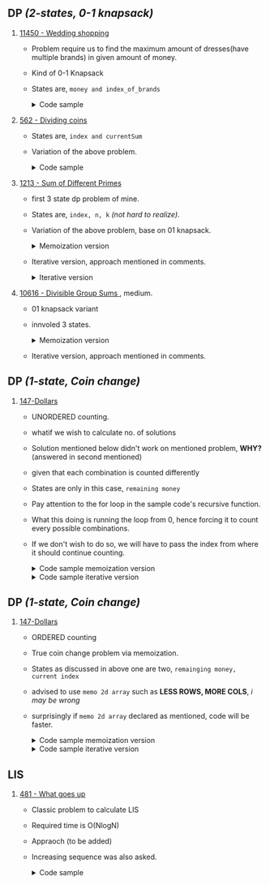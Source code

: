 ## DP _(2-states, 0-1 knapsack)_

1. [11450 - Wedding shopping](https://onlinejudge.org/index.php?option=onlinejudge&page=show_problem&problem=2445)
    - Problem require us to find the maximum amount of dresses(have multiple brands) in given amount of money.
    - Kind of 0-1 Knapsack
    - States are, `money and index_of_brands`
      <details>
      <summary>Code sample </summary>
      
      ```cpp
       /*
        * price being the 2d-array storing data
        * memo being 2d-array used for memoization.
        */
  
       int ourFunction(CurrentMoney, index) {
        if (CurrentMoney < 0) 
          return -INF; /* INF, being very large values. */
                             
        if (index == TotalBrands) 
          return TotalMoney - CurrentMoney; 

        int &ans = memo[money][g];
                      
        if (ans != -1) 
          return ans;
        
        /* Loop isnt the part of the template, loop is just to access data from the given 2d data, 
         * if data were 1d then we would have gone without loop 
         */
        for (int brand = 1; brand <= price[index][0]; brand++)  /* at index,0 we have stored the size of that specific brand. */
          ans = max(ans, ourFunction(CurrentMoney - price[index][CurrentMoney], index + 1)); 
  
        return ans;
       }
  
      ```

      </details>




2. [562 - Dividing coins](https://onlinejudge.org/index.php?option=com_onlinejudge&Itemid=8&page=show_problem&problem=503)
    - States are, `index and currentSum`
    - Variation of the above problem.
      <details>
      <summary>Code sample </summary>
      
      ```cpp
        const int UNKNOWN = -1;
        const int HIGHEST_POS_FOR_COIN_VAL = 501;

        int totalCoins;
        int memo[105][105 * 501];
        int coins[105];

        int dp(int index, int sum) {
          if (index == totalCoins)
            return sum;

          int &ans = memo[index][sum];

          if (ans == -1)
            ans = min(dp(index + 1, sum + coins[index]),
                      dp(index + 1, abs(sum - coins[index])));

          return ans;
        }

        int main() {
          int T;
          cin >> T;

          while (T--) {
            cin >> totalCoins;
            int highest = HIGHEST_POS_FOR_COIN_VAL * totalCoins;

            for (int i = 0; i < totalCoins; ++i) {
              cin >> coins[i];
              for (int j = 0; j < highest; ++j) {
                memo[i][j] = UNKNOWN;
              }
            }

            cout << dp(0, 0) << '\n';
          }
        }
      ```

      </details>
    
    
3. [1213 - Sum of Different Primes](https://onlinejudge.org/index.php?option=onlinejudge&Itemid=8&page=show_problem&problem=3654)
    - first 3 state dp problem of mine.
    - States are, `index, n, k` _(not hard to realize)_.
    - Variation of the above problem, base on 01 knapsack.
      <details>
      <summary>Memoization version</summary>
      
      ```cpp
        /*
         * arePrimes store prime no.s till 1120 because that was the limit given in the que. 
         * memo used to memoization purpose. 
         */
          
        vector<vector<vector<int>>> memo;
        int dp(int n, int k, int i) {
          if (n == 0 and k == 0)
            return 1;
          if (n == 0 or k == 0)
            return 0;
          if (n < 0 or k < 0)
            return 0;

          if (arePrimes[i] > n)
            return 0;

          int &ans = memo[n][k][i];
          if (ans != -1)
            return ans;
          ans = dp(n - arePrimes[i], k - 1, i + 1) + dp(n, k, i + 1);
          return ans;
        }

        void solve() {
          int n, k;
          while (cin >> n >> k) {
            if (n == 0 and k == 0)
              return;
            memo.resize(1121);
            for (auto &i : memo) {
              i = vvi(15, vi(200, -1));
            }

            cout << dp(n, k, 0) << '\n';
          }
        }                                      
      ```

      </details>
   - Iterative version, approach mentioned in comments.
     <details>
     <summary>Iterative version</summary>

     ```cpp
       /*
        * arePrimes store prime no.s till 1120 because that was the limit given in the que. 
        * memo used to memoization purpose. 
        */
         
       int N, K;

       while (cin >> N >> K) {
       if (N == 0 and K == 0)
           return;
       
       vector<vector<int>> dp(16, vector<int>(1180, 0));
       
       dp[0][0] = 1;
     
       /* This loop has to be in the start, if this is added as 3rd one, WA, reason
        * yet to know */
     
       for (int i = 0; i < arePrimes.size(); i++)
         /* Bottom up approach, building our table from bottom most element*/
         for (int k = 14; k >= 1; k--)
           for (int n = 1170; n >= arePrimes[i]; n--)
             /* simple 01 knapsack */
             dp[k][n] += dp[k - 1][n - arePrimes[i]];
       
       cout << dp[K][N] << '\n';
       

     ```

     </details>



4. [10616 - Divisible Group Sums ](https://onlinejudge.org/index.php?option=com_onlinejudge&Itemid=8&category=652&page=show_problem&problem=1557), medium.
    - 01 knapsack variant
    - innvoled 3 states.
      <details>
      <summary>Memoization version</summary>

      ```cpp
        #define MAX 205
        #define vi vector<int>
        #define vvi vector<vi>
        #define vvvi vector<vvi>
        
        int N, M, D, Q;
        vi arr;
        vvvi memo;
        
        int dp(int n, int sum, int m) {
            if (m == 0)
                return sum == 0;
            if (n == N)
                return 0;
            
            int &ans = memo[n][sum][m];
            
            if (ans != -1)
                return ans;
            
            ans = dp(n + 1, (sum % D + D) % D, m) +
                  dp(n + 1, (D + sum % D + arr[n] % D) % D, m + 1);
            return ans;
        }
        
        int main() {
            int i, j, res;
            
            j = 1;
            while (1) {
            scanf("%d %d", &N, &Q);
            
                if (N == 0 && Q == 0)
                  break;
            
                arr = vi(N);
                for (auto &i : arr)
                  scanf("%d", &i);
            
                printf("SET %d:\n", j);
            
                for (i = 0; i < Q; i++) {
                  scanf("%d %d", &D, &M);
                  memo = vvvi(MAX, vvi(MAX, vi(15, -1)));
            
                  res = dp(0, 0, M);
                  printf("QUERY %d: %d\n", i + 1, res);
                }
                j++;
            }
        }


      ```

      </details>
    - Iterative version, approach mentioned in comments.




## DP _(1-state, Coin change)_

1. [147-Dollars](https://onlinejudge.org/index.php?option=onlinejudge&page=show_problem&problem=83)
   - UNORDERED counting.
   - whatif we wish to calculate no. of solutions
   - Solution mentioned below didn't work on mentioned problem, **WHY?** (answered in second mentioned) 
   - given that each combination is counted differently
   - States are only in this case, `remaining money`
   - Pay attention to the for loop in the sample code's recursive function.
   - What this doing is running the loop from 0, hence forcing it to count every possible combinations.
   - If we don't wish to do so, we will have to pass the index from where it should continue counting. 
     <details>
     <summary>Code sample memoization version</summary>

     ```cpp
      vector<int> memo;
      vector<int> coins{1, 2, 3};
      
      int dp(int N) {
         print();
         if (N < 0)
         return 0;
         
         int &ans = memo[N];
         
         if (ans != 0)
            return ans;
         
         for (const auto &i : coins) {
            ans += dp(N - i);
         }
         return ans;
      }
      
      void solve() {
         double n;
         while (cin >> n) {
            int N = ((n + 0.001) * 100);
            if (N == 0)
               return;
      
             memo = vector<int> (40000, 0);
             memo[0] = 1;
     
             // consider N to be 4 
             cout << dp(N) << '\n';
         }
      }
     ```
     </details>
   
     <details>
     <summary>Code sample iterative version</summary>

     ```cpp
      vector<int> memo;
      vector<int> coins{1, 2, 3};
     
      void solve() {
         double n;
         while (cin >> n) {
            int N = ((n + 0.001) * 100);
            if (N == 0)
               return;
      
            memo = vector<int> (40000, 0);
            memo[0] = 1;
     
            /*
             * Sinvce we have to find ans. of diff combinations. 
             * Therefore coins must repeat as was in recursive function.
             * hence in 2d loop coins at second.
             */
     
            for (int weight = 0; weight <= x; weight++) {
		       for (int i = 1; i <= coins.size(); i++) {
			       if(weight - coins[i - 1] >= 0) {
				       memo[weight] += memo[weight - coins[i - 1]];
				       memo[weight] %= MOD;
                   }
               }
            }
         }
      }
     ```

     </details>



## DP _(1-state, Coin change)_

1. [147-Dollars](https://onlinejudge.org/index.php?option=onlinejudge&page=show_problem&problem=83)
    - ORDERED counting
   - True coin change problem via memoization.
   - States as discussed in above one are two, `remainging money, current index`
   - advised to use `memo 2d array` such as **LESS ROWS, MORE COLS**, *i may be wrong*
   - surprisingly if `memo 2d array` declared as mentioned, code will be faster.
     <details>
     <summary>Code sample memoization version</summary>

     ```cpp
      ll dp(int N, int index) {
      if (N == 0) return 1;
      if (index >= coins.size() or N < 0) return 0;
      
      ll &ans = memo[index][N];
      
      if (ans != 0)
      return ans;
      
      ans = dp(N - coins[index], index) + dp(N, index + 1);
        return ans;
      }
      
      void solve() {
        double n;
        memo = vvll(11, vll(30001, 0));
        memo[0][0] = 1;
        int ans = dp(300, 0);
        
        while (cin >> n) {
            int N = ((n + 0.001) * 100);
            if (N == 0) return;
            
            int ans = memo[10][N];
            cout << std::fixed;
            cout << setprecision(2) << setw(3) << n;
            cout << setw(17) << dp(N, 0) << '\n';
        }
      }
     ```

     </details>
     <details>
     <summary>Code sample iterative version</summary>

     ```cpp
      vector<int> memo;
      vector<int> coins{1, 2, 3};
     
      void solve() {
         double n;
         while (cin >> n) {
            int N = ((n + 0.001) * 100);
            if (N == 0)
               return;
      
            memo = vector<int> (40000, 0);
            memo[0] = 1;
     
            /*
             * Sinvce we have to find ans. of unique combinations. 
             * Therefore coins must NOT repeat coins.
             * hence in 2d loop coins was first, and weight second.
             */
     
            for (int i = 1; i <= coins.size(); i++) {
               for (int weight = 0; weight <= x; weight++) {
                   if(weight - coins[i - 1] >= 0) {
                       memo[weight] += memo[weight - coins[i - 1]];
                       memo[weight] %= MOD;
                   }
               }
            }
         }
      }
     ```

     </details>






## LIS

1. [481 - What goes up](https://onlinejudge.org/index.php?option=com_onlinejudge&Itemid=8&category=651&page=show_problem&problem=422)
    - Classic problem to calculate LIS
    - Required time is O(NlogN)
    - Appraoch (to be added)
    - Increasing sequence was also asked.
      <details>
      <summary>Code sample</summary>

      ```cpp
       vector<int> getSeq(int start, vector<int> parent, vector<int> arr) {
           vector<int> ans;
           ans.push_back(arr[start]);
           while (parent[start] >= 0) {
               start = parent[start];
               ans.push_back(arr[start]);
           }
           reverse(ans.begin(), ans.end());
           return ans;
       }
       
       int main() {
           int n;
           vector<int> arr;
           while (cin >> n)
           arr.push_back(n);
           
           n = arr.size();
           vector<int> parent(2 * n + 1), trackNum, trackIndex;
           int parentSize = 0;
           
           for (int i = 0; i < n; i++) {
           int pos = lower_bound(trackNum.begin(), trackNum.end(), arr[i]) -
           trackNum.begin();
           
               if (pos >= trackNum.size()) {
                 trackNum.push_back(arr[i]);
                 trackIndex.push_back(i);
                 parentSize = max(parentSize, i);
               } else {
                 trackNum[pos] = arr[i];
                 trackIndex[pos] = i;
               }
               parent[i] = pos ? trackIndex[pos - 1] : -1;
           }
           
           auto ans = getSeq(parentSize, parent, arr);
           cout << ans.size() << '\n';
           cout << "-\n";
           for (const auto &i : ans)
           cout << i << '\n';
       }
      ```

      </details>
